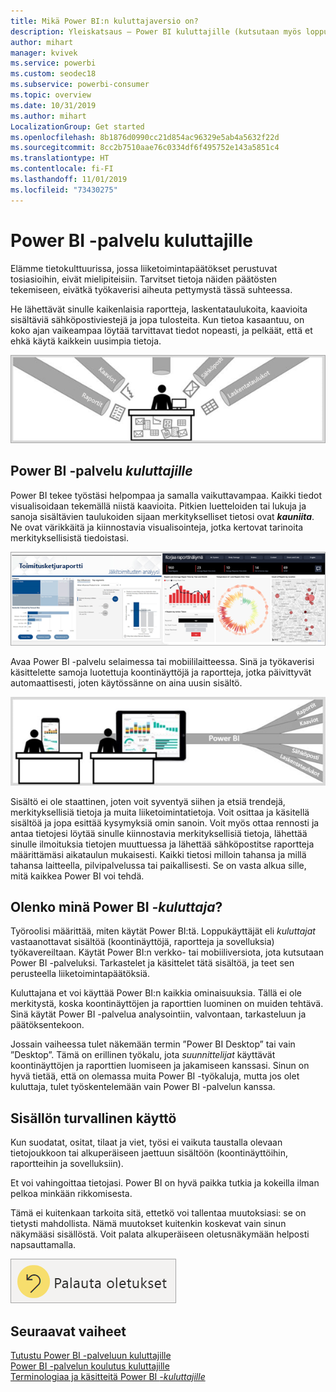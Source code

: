 ```yaml
---
title: Mikä Power BI:n kuluttajaversio on?
description: Yleiskatsaus – Power BI kuluttajille (kutsutaan myös loppukäyttäjiksi tai yrityskäyttäjiksi).
author: mihart
manager: kvivek
ms.service: powerbi
ms.custom: seodec18
ms.subservice: powerbi-consumer
ms.topic: overview
ms.date: 10/31/2019
ms.author: mihart
LocalizationGroup: Get started
ms.openlocfilehash: 8b1876d0990cc21d854ac96329e5ab4a5632f22d
ms.sourcegitcommit: 8cc2b7510aae76c0334df6f495752e143a5851c4
ms.translationtype: HT
ms.contentlocale: fi-FI
ms.lasthandoff: 11/01/2019
ms.locfileid: "73430275"
---
```

# <a name="the-power-bi-service-for-consumers"></a>Power BI -palvelu kuluttajille

Elämme tietokulttuurissa, jossa liiketoimintapäätökset perustuvat tosiasioihin, eivät mielipiteisiin. Tarvitset tietoja näiden päätösten tekemiseen, eivätkä työkaverisi aiheuta pettymystä tässä suhteessa.     
 
He lähettävät sinulle kaikenlaisia raportteja, laskentataulukoita, kaavioita sisältäviä sähköpostiviestejä ja jopa tulosteita. Kun tietoa kasaantuu, on koko ajan vaikeampaa löytää tarvittavat tiedot nopeasti, ja pelkäät, että et ehkä käytä kaikkein uusimpia tietoja.  
 
![Power BI -koontinäyttö](media/end-user-consumer/power-bi-consumer-pipes.png)

## <a name="the-power-bi-service-for-consumers"></a>Power BI -palvelu *kuluttajille*

Power BI tekee työstäsi helpompaa ja samalla vaikuttavampaa. Kaikki tiedot visualisoidaan tekemällä niistä kaavioita. Pitkien luetteloiden tai lukuja ja sanoja sisältävien taulukoiden sijaan merkitykselliset tietosi ovat ***kauniita***. Ne ovat värikkäitä ja kiinnostavia visualisointeja, jotka kertovat tarinoita merkityksellisistä tiedoistasi. 

![Power BI -koontinäyttö](media/end-user-consumer/power-bi-consumer-examples.png)
 
Avaa Power BI -palvelu selaimessa tai mobiililaitteessa. Sinä ja työkaverisi käsittelette samoja luotettuja koontinäyttöjä ja raportteja, jotka päivittyvät automaattisesti, joten käytössänne on aina uusin sisältö.   

![Power BI -koontinäyttö](media/end-user-consumer/power-bi-funnel.png)

Sisältö ei ole staattinen, joten voit syventyä siihen ja etsiä trendejä, merkityksellisiä tietoja ja muita liiketoimintatietoja. Voit osittaa ja käsitellä sisältöä ja jopa esittää kysymyksiä omin sanoin. Voit myös ottaa rennosti ja antaa tietojesi löytää sinulle kiinnostavia merkityksellisiä tietoja, lähettää sinulle ilmoituksia tietojen muuttuessa ja lähettää sähköpostitse raportteja määrittämäsi aikataulun mukaisesti. Kaikki tietosi milloin tahansa ja millä tahansa laitteella, pilvipalvelussa tai paikallisesti. Se on vasta alkua sille, mitä kaikkea Power BI voi tehdä. 

## <a name="am-i-a-power-bi-consumer"></a>Olenko minä Power BI *-kuluttaja*?

Työroolisi määrittää, miten käytät Power BI:tä. Loppukäyttäjät eli *kuluttajat* vastaanottavat sisältöä (koontinäyttöjä, raportteja ja sovelluksia) työkavereiltaan. Käytät Power BI:n verkko- tai mobiiliversiota, jota kutsutaan Power BI -palveluksi. Tarkastelet ja käsittelet tätä sisältöä, ja teet sen perusteella liiketoimintapäätöksiä. 
   
Kuluttajana et voi käyttää Power BI:n kaikkia ominaisuuksia. Tällä ei ole merkitystä, koska koontinäyttöjen ja raporttien luominen on muiden tehtävä. Sinä käytät Power BI -palvelua analysointiin, valvontaan, tarkasteluun ja päätöksentekoon. 

Jossain vaiheessa tulet näkemään termin ”Power BI Desktop” tai vain ”Desktop”. Tämä on erillinen työkalu, jota *suunnittelijat* käyttävät koontinäyttöjen ja raporttien luomiseen ja jakamiseen kanssasi.  Sinun on hyvä tietää, että on olemassa muita Power BI -työkaluja, mutta jos olet kuluttaja, tulet työskentelemään vain Power BI -palvelun kanssa. 


## <a name="safely-interact-with-content"></a>Sisällön turvallinen käyttö 
Kun suodatat, ositat, tilaat ja viet, työsi ei vaikuta taustalla olevaan tietojoukkoon tai alkuperäiseen jaettuun sisältöön (koontinäyttöihin, raportteihin ja sovelluksiin).  

Et voi vahingoittaa tietojasi.  Power BI on hyvä paikka tutkia ja kokeilla ilman pelkoa minkään rikkomisesta.  
 
Tämä ei kuitenkaan tarkoita sitä, ettetkö voi tallentaa muutoksiasi: se on tietysti mahdollista. Nämä muutokset kuitenkin koskevat vain sinun näkymääsi sisällöstä. Voit palata alkuperäiseen oletusnäkymään helposti napsauttamalla.  

![Power BI -koontinäyttö](media/end-user-consumer/power-bi-reset.png)


## <a name="next-steps"></a>Seuraavat vaiheet

[Tutustu Power BI -palveluun kuluttajille](end-user-reading-view.md)    
[Power BI -palvelun koulutus kuluttajille](https://docs.microsoft.com/en-us/learn/paths/consume-data-with-power-bi/)    
[Terminologiaa ja käsitteitä Power BI *-kuluttajille*](end-user-basic-concepts.md)    

